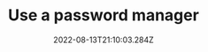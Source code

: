 ---
title: Use a password manager
date: "2022-08-13T21:10:03.284Z"
description: "While this is not essential, password managers generate highly secure passwords and then store them for you. While it may take longer to access certain sites when you first log in to them (because the manager has to generate a new password), the passwords themselves will be much more secure, and you only have to remember a single master password that accesses the manager itself. The rest is taken care of for you."
position: 17
section: "Passwords"
---